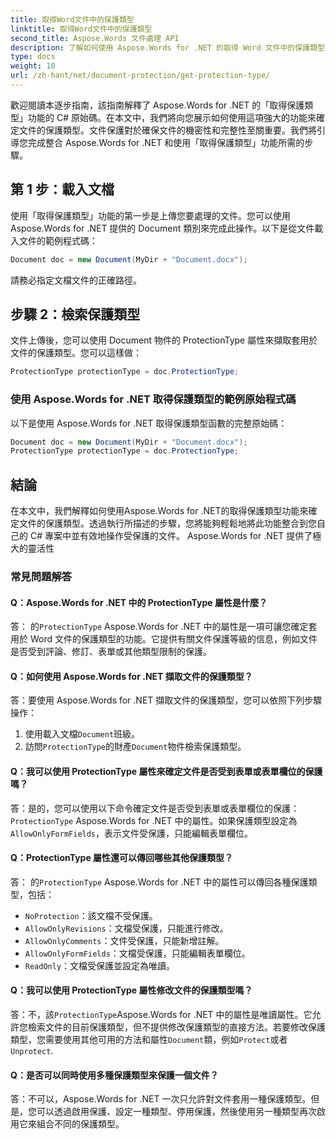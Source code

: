 ```yaml
---
title: 取得Word文件中的保護類型
linktitle: 取得Word文件中的保護類型
second_title: Aspose.Words 文件處理 API
description: 了解如何使用 Aspose.Words for .NET 的取得 Word 文件中的保護類型功能來確定文件的保護類型。
type: docs
weight: 10
url: /zh-hant/net/document-protection/get-protection-type/
---
```

歡迎閱讀本逐步指南，該指南解釋了 Aspose.Words for .NET 的「取得保護類型」功能的 C# 原始碼。在本文中，我們將向您展示如何使用這項強大的功能來確定文件的保護類型。文件保護對於確保文件的機密性和完整性至關重要。我們將引導您完成整合 Aspose.Words for .NET 和使用「取得保護類型」功能所需的步驟。

## 第 1 步：載入文檔

使用「取得保護類型」功能的第一步是上傳您要處理的文件。您可以使用 Aspose.Words for .NET 提供的 Document 類別來完成此操作。以下是從文件載入文件的範例程式碼：

```csharp
Document doc = new Document(MyDir + "Document.docx");
```

請務必指定文檔文件的正確路徑。

## 步驟 2：檢索保護類型

文件上傳後，您可以使用 Document 物件的 ProtectionType 屬性來擷取套用於文件的保護類型。您可以這樣做：

```csharp
ProtectionType protectionType = doc.ProtectionType;
```

### 使用 Aspose.Words for .NET 取得保護類型的範例原始程式碼

以下是使用 Aspose.Words for .NET 取得保護類型函數的完整原始碼：

```csharp
Document doc = new Document(MyDir + "Document.docx");
ProtectionType protectionType = doc.ProtectionType;
```

## 結論

在本文中，我們解釋如何使用Aspose.Words for .NET的取得保護類型功能來確定文件的保護類型。透過執行所描述的步驟，您將能夠輕鬆地將此功能整合到您自己的 C# 專案中並有效地操作受保護的文件。 Aspose.Words for .NET 提供了極大的靈活性

### 常見問題解答

#### Q：Aspose.Words for .NET 中的 ProtectionType 屬性是什麼？

答： 的`ProtectionType` Aspose.Words for .NET 中的屬性是一項可讓您確定套用於 Word 文件的保護類型的功能。它提供有關文件保護等級的信息，例如文件是否受到評論、修訂、表單或其他類型限制的保護。

#### Q：如何使用 Aspose.Words for .NET 擷取文件的保護類型？

答：要使用 Aspose.Words for .NET 擷取文件的保護類型，您可以依照下列步驟操作：
1. 使用載入文檔`Document`班級。
2. 訪問`ProtectionType`的財產`Document`物件檢索保護類型。

#### Q：我可以使用 ProtectionType 屬性來確定文件是否受到表單或表單欄位的保護嗎？

答：是的，您可以使用以下命令確定文件是否受到表單或表單欄位的保護：`ProtectionType` Aspose.Words for .NET 中的屬性。如果保護類型設定為`AllowOnlyFormFields`，表示文件受保護，只能編輯表單欄位。

#### Q：ProtectionType 屬性還可以傳回哪些其他保護類型？

答： 的`ProtectionType` Aspose.Words for .NET 中的屬性可以傳回各種保護類型，包括：
- `NoProtection`：該文檔不受保護。
- `AllowOnlyRevisions`：文檔受保護，只能進行修改。
- `AllowOnlyComments`：文件受保護，只能新增註解。
- `AllowOnlyFormFields`：文檔受保護，只能編輯表單欄位。
- `ReadOnly`：文檔受保護並設定為唯讀。

#### Q：我可以使用 ProtectionType 屬性修改文件的保護類型嗎？

答：不，該`ProtectionType`Aspose.Words for .NET 中的屬性是唯讀屬性。它允許您檢索文件的目前保護類型，但不提供修改保護類型的直接方法。若要修改保護類型，您需要使用其他可用的方法和屬性`Document`類，例如`Protect`或者`Unprotect`.

#### Q：是否可以同時使用多種保護類型來保護一個文件？

答：不可以，Aspose.Words for .NET 一次只允許對文件套用一種保護類型。但是，您可以透過啟用保護、設定一種類型、停用保護，然後使用另一種類型再次啟用它來組合不同的保護類型。

